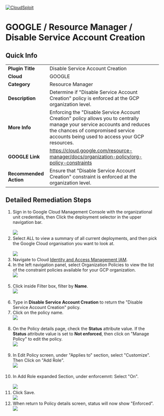 [![CloudSploit](https://cloudsploit.com/img/logo-new-big-text-100.png "CloudSploit")](https://cloudsploit.com)

# GOOGLE / Resource Manager / Disable Service Account Creation

## Quick Info

| | |
|-|-|
| **Plugin Title** | Disable Service Account Creation |
| **Cloud** | GOOGLE |
| **Category** | Resource Manager |
| **Description** | Determine if "Disable Service Account Creation" policy is enforced at the GCP organization level. |
| **More Info** | Enforcing the "Disable Service Account Creation" policy allows you to centrally manage your service accounts and reduces the chances of compromised service accounts being used to access your GCP resources. |
| **GOOGLE Link** | https://cloud.google.com/resource-manager/docs/organization-policy/org-policy-constraints |
| **Recommended Action** |Ensure that "Disable Service Account Creation" constraint is enforced at the organization level. |

## Detailed Remediation Steps
1. Sign in to Google Cloud Management Console with the organizational unit credentials, then Click the deployment selector in the upper navigation bar.</br></br> <img src="/resources/google/resourcemanager/disable-service-account-creation/step1.png"/></br>
2. Select ALL to view a summary of all current deployments, and then pick the Google Cloud organisation you want to look at.</br></br> <img src="/resources/google/resourcemanager/disable-service-account-creation/step2.png"/></br>
3. Navigate to Cloud [Identity and Access Management IAM](https://console.cloud.google.com/iam-admin/iam).
4. In the left navigation panel, select Organization Policies to view the list of the constraint policies available for your GCP organization.</br> <img src="/resources/google/resourcemanager/disable-service-account-creation/step4.png"/></br></br>
5. Click inside Filter box, filter by **Name**. </br> <img src="/resources/google/resourcemanager/disable-service-account-creation/step5.png"/></br></br>
6. Type in **Disable Service Account Creation** to return the \"Disable Service Account Creation\" policy.</br>
7. Click on the policy name. </br> <img src="/resources/google/resourcemanager/disable-service-account-creation/step7.png"/></br></br>
8. On the Policy details page, check the **Status** attribute value. If the **Status** attribute value is set to **Not enforced**, then click on \"Manage Policy\" to edit the policy.</br> <img src="/resources/google/resourcemanager/disable-service-account-creation/step8.png"/></br></br>
9. In Edit Policy screen, under \"Applies to\" section, select \"Customize\". Then Click on \"Add Role\".</br> <img src="/resources/google/resourcemanager/disable-service-account-creation/step9.png"/></br></br>
10. In Add Role expanded Section, under enforcemnt: Select "On".</br></br> <img src="/resources/google/resourcemanager/disable-service-account-key-creation/step10.png"/></br>
11. Click Save. </br> <img src="/resources/google/resourcemanager/disable-service-account-key-creation/step11.png"/></br>
12. When return to Policy details screen, status will now show "Enforced". </br> <img src="/resources/google/resourcemanager/disable-service-account-key-creation/step12.png"/></br>